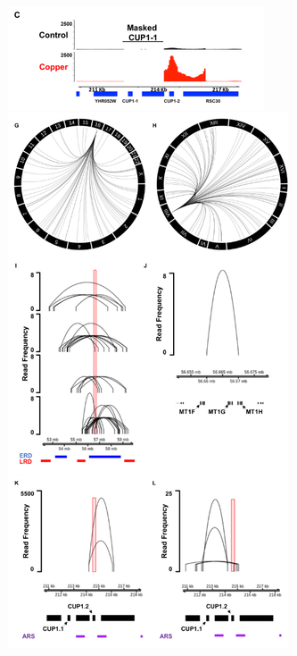 ![alt text](https://github.com/Black-Lab-UCDenver/MTDNARereplication/blob/master/images/sup7C.png?raw=true)
![alt text](https://github.com/Black-Lab-UCDenver/MTDNARereplication/blob/master/images/Sup7g-j.png?raw=true)
![alt text](https://github.com/Black-Lab-UCDenver/MTDNARereplication/blob/master/images/sup7k-l.png?raw=true)
